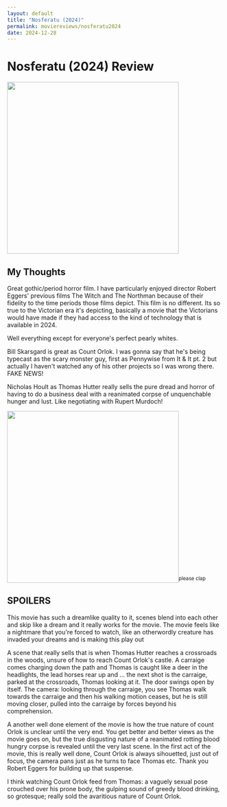 ```yaml
---
layout: default
title: "Nosferatu (2024)"
permalink: moviereviews/nosferatu2024
date: 2024-12-28
---
```

# Nosferatu (2024) Review

<img src="https://s3.amazonaws.com/nightjarprod/content/uploads/sites/192/2024/10/28153421/7VoDqdgJg1GrKtkgmentRClqTMq.jpg" width=400>

## My Thoughts

Great gothic/period horror film. I have particularly enjoyed director Robert Eggers' previous films The Witch and The Northman because of their fidelity to the time periods those films depict. This film is no different. Its so true to the Victorian era it's depicting, basically a movie that the Victorians would have made if they had access to the kind of technology that is available in 2024.

Well everything except for everyone's perfect pearly whites.

Bill Skarsgard is great as Count Orlok. I was gonna say that he's being typecast as the scary monster guy, first as Pennywise from It & It pt. 2 but actually I haven't watched any of his other projects so I was wrong there. FAKE NEWS!

Nicholas Hoult as Thomas Hutter really sells the pure dread and horror of having to do a business deal with a reanimated corpse of unquenchable hunger and lust. Like negotiating with Rupert Murdoch! 

<img src="https://www.reuters.com/resizer/v2/WO7JS3RJ2ZMVXCN2IFJNC4OL2E.jpg?auth=2b2e2824aebbdf0c7f7cd4d1b97ec4f8c5183cdf21a4a794826e4f8ea6200b72" width = 400><sup>please clap</sup>

## SPOILERS

This movie has such a dreamlike quality to it, scenes blend into each other and skip like a dream and it really works for the movie. The movie feels like a nightmare that you're forced to watch, like an otherwordly creature has invaded your dreams and is making this play out 

A scene that really sells that is when Thomas Hutter reaches a crossroads in the woods, unsure of how to reach Count Orlok's castle. A carraige comes charging down the path and Thomas is caught like a deer in the headlights, the lead horses rear up and ... the next shot is the carraige, parked at the crossroads, Thomas looking at it. The door swings open by itself. The camera: looking through the carraige, you see Thomas walk towards the carraige and then his walking motion ceases, but he is still moving closer, pulled into the carraige by forces beyond his comprehension.

A another well done element of the movie is how the true nature of count Orlok is unclear until the very end. You get better and better views as the movie goes on, but the true disgusting nature of a reanimated rotting blood hungry corpse is revealed until the very last scene. In the first act of the movie, this is really well done, Count Orlok is always sihouetted, just out of focus, the camera pans just as he turns to face Thomas etc. Thank you Robert Eggers for building up that suspense.

I think watching Count Orlok feed from Thomas: a vaguely sexual pose crouched over his prone body, the gulping sound of greedy blood drinking, so grotesque; really sold the avaritious nature of Count Orlok.

